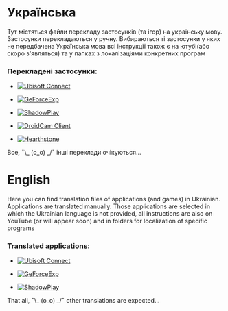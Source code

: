 # Українська
Тут містяться файли перекладу застосунків (та ігор) на українську мову.
Застосунки перекладаються у ручну. Вибираються ті застосунки у яких не передбачена Українська мова всі інструкції також є на ютубі(або скоро з'являться) та у папках з локалізаціями конкретних програм

### Перекладені застосунки:<br/>
* [![Ubisoft Connect](https://img.shields.io/badge/-Ubisoft_Connect-090909?style=for-the-badge&logo=Ubisoft)](https://github.com/Bigidan/LocalizationFileIntoUA/tree/main/LocFiles/UbisoftConnect)<br/>

* [![GeForceExp](https://img.shields.io/badge/-GeForce_Experience-090909?style=for-the-badge&logo=NVIDIA)](https://github.com/Bigidan/LocalizationFileIntoUA/tree/main/LocFiles/NvidiaGeForceExp)<br/>

* [![ShadowPlay](https://img.shields.io/badge/-ShadowPlay-090909?style=for-the-badge&logo=NVIDIA)](https://github.com/Bigidan/LocalizationFileIntoUA/tree/main/LocFiles/ShadowPlay)<br/>

* [![DroidCam Client](https://img.shields.io/badge/-DroidCam_Client-090909?style=for-the-badge&logo=Android)](https://github.com/Bigidan/LocalizationFileIntoUA/tree/main/LocFiles/DroidCam)<br/>

* [![Hearthstone](https://img.shields.io/badge/-Hearthstone-090909?style=for-the-badge&logo=Hearthstone)](https://github.com/Bigidan/LocalizationFileIntoUA/tree/main/LocFiles/Hearthstone)<br/>


Все, ¯\\_ (o_o) _/¯ інші переклади очікуються...











# English<br/>
Here you can find translation files of applications (and games) in Ukrainian.
Applications are translated manually. Those applications are selected in which the Ukrainian language is not provided, all instructions are also on YouTube (or will appear soon) and in folders for localization of specific programs

### Translated applications:<br/>
* [![Ubisoft Connect](https://img.shields.io/badge/-UbisoftConnect-090909?style=for-the-badge&logo=Ubisoft)](https://github.com/Bigidan/LocalizationFileIntoUA/tree/main/LocFiles/UbisoftConnect)<br/>

* [![GeForceExp](https://img.shields.io/badge/-GeForce_Experience-090909?style=for-the-badge&logo=NVIDIA)](https://github.com/Bigidan/LocalizationFileIntoUA/tree/main/LocFiles/NvidiaGeForceExp)<br/>

* [![ShadowPlay](https://img.shields.io/badge/-ShadowPlay-090909?style=for-the-badge&logo=NVIDIA)](https://github.com/Bigidan/LocalizationFileIntoUA/tree/main/LocFiles/ShadowPlay)<br/>


That all, ¯\\_ (o_o) _/¯ other translations are expected...
